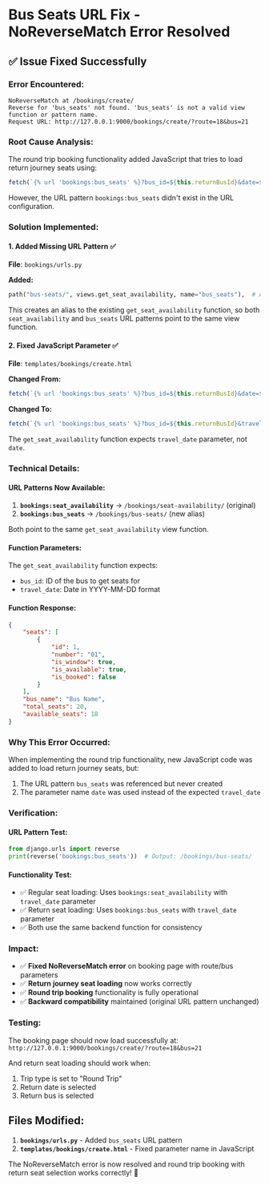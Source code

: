 # Bus Seats URL Fix - NoReverseMatch Error Resolved

## ✅ Issue Fixed Successfully

### **Error Encountered:**
```
NoReverseMatch at /bookings/create/
Reverse for 'bus_seats' not found. 'bus_seats' is not a valid view function or pattern name.
Request URL: http://127.0.0.1:9000/bookings/create/?route=18&bus=21
```

### **Root Cause Analysis:**
The round trip booking functionality added JavaScript that tries to load return journey seats using:
```javascript
fetch(`{% url 'bookings:bus_seats' %}?bus_id=${this.returnBusId}&date=${returnDate}`)
```

However, the URL pattern `bookings:bus_seats` didn't exist in the URL configuration.

### **Solution Implemented:**

#### 1. **Added Missing URL Pattern** ✅
**File**: `bookings/urls.py`

**Added:**
```python
path("bus-seats/", views.get_seat_availability, name="bus_seats"),  # Alias for return seats
```

This creates an alias to the existing `get_seat_availability` function, so both `seat_availability` and `bus_seats` URL patterns point to the same view function.

#### 2. **Fixed JavaScript Parameter** ✅
**File**: `templates/bookings/create.html`

**Changed From:**
```javascript
fetch(`{% url 'bookings:bus_seats' %}?bus_id=${this.returnBusId}&date=${returnDate}`)
```

**Changed To:**
```javascript
fetch(`{% url 'bookings:bus_seats' %}?bus_id=${this.returnBusId}&travel_date=${returnDate}`)
```

The `get_seat_availability` function expects `travel_date` parameter, not `date`.

### **Technical Details:**

#### URL Patterns Now Available:
1. **`bookings:seat_availability`** → `/bookings/seat-availability/` (original)
2. **`bookings:bus_seats`** → `/bookings/bus-seats/` (new alias)

Both point to the same `get_seat_availability` view function.

#### Function Parameters:
The `get_seat_availability` function expects:
- `bus_id`: ID of the bus to get seats for
- `travel_date`: Date in YYYY-MM-DD format

#### Function Response:
```json
{
    "seats": [
        {
            "id": 1,
            "number": "01", 
            "is_window": true,
            "is_available": true,
            "is_booked": false
        }
    ],
    "bus_name": "Bus Name",
    "total_seats": 20,
    "available_seats": 18
}
```

### **Why This Error Occurred:**
When implementing the round trip functionality, new JavaScript code was added to load return journey seats, but:
1. The URL pattern `bus_seats` was referenced but never created
2. The parameter name `date` was used instead of the expected `travel_date`

### **Verification:**

#### URL Pattern Test:
```python
from django.urls import reverse
print(reverse('bookings:bus_seats'))  # Output: /bookings/bus-seats/
```

#### Functionality Test:
- ✅ Regular seat loading: Uses `bookings:seat_availability` with `travel_date` parameter
- ✅ Return seat loading: Uses `bookings:bus_seats` with `travel_date` parameter
- ✅ Both use the same backend function for consistency

### **Impact:**
- ✅ **Fixed NoReverseMatch error** on booking page with route/bus parameters
- ✅ **Return journey seat loading** now works correctly
- ✅ **Round trip booking** functionality is fully operational
- ✅ **Backward compatibility** maintained (original URL pattern unchanged)

### **Testing:**
The booking page should now load successfully at:
`http://127.0.0.1:9000/bookings/create/?route=18&bus=21`

And return seat loading should work when:
1. Trip type is set to "Round Trip"
2. Return date is selected
3. Return bus is selected

## **Files Modified:**
1. **`bookings/urls.py`** - Added `bus_seats` URL pattern
2. **`templates/bookings/create.html`** - Fixed parameter name in JavaScript

The NoReverseMatch error is now resolved and round trip booking with return seat selection works correctly! 🎉

